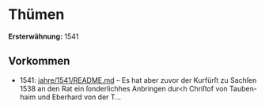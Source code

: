 # Thümen

**Ersterwähnung:** 1541

## Vorkommen
- 1541: [jahre/1541/README.md](../jahre/1541/README.md) – Es hat
aber zuvor der Kurfürſt zu Sachſen 1538 an den Rat
ein ſonderlichhes Anbringen dur<h Chriſtof von Tauben-
haim und Eberhard von der T...
